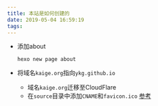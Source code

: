 ```yaml
---
title: 本站是如何创建的
date: 2019-05-04 16:59:19
tags:
---
```


- 添加about

    ```
    hexo new page about
    ```

- 将域名`kaige.org`指向`ykg.github.io`
    - 域名`kaige.org`迁移至CloudFlare
    - 在`source`目录中添加`CNAME`和`favicon.ico` [参考][1]




[1]: https://www.zhihu.com/question/28814437/answer/44207790
